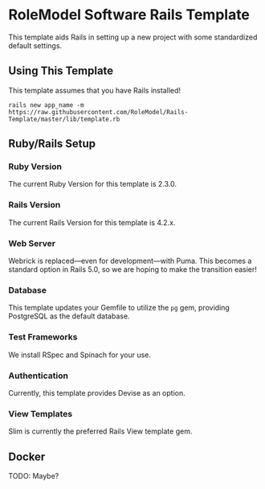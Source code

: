 # RoleModel Software Rails Template

This template aids Rails in setting up a new project with some standardized
default settings.

## Using This Template

This template assumes that you have Rails installed!
```
rails new app_name -m https://raw.githubusercontent.com/RoleModel/Rails-Template/master/lib/template.rb
```

## Ruby/Rails Setup

### Ruby Version

The current Ruby Version for this template is 2.3.0.

### Rails Version

The current Rails Version for this template is 4.2.x.

### Web Server

Webrick is replaced—even for development—with Puma. This becomes a standard
option in Rails 5.0, so we are hoping to make the transition easier!

### Database

This template updates your Gemfile to utilize the `pg` gem, providing
PostgreSQL as the default database.

### Test Frameworks

We install RSpec and Spinach for your use.

### Authentication

Currently, this template provides Devise as an option.

### View Templates

Slim is currently the preferred Rails View template gem.

## Docker

TODO: Maybe?

